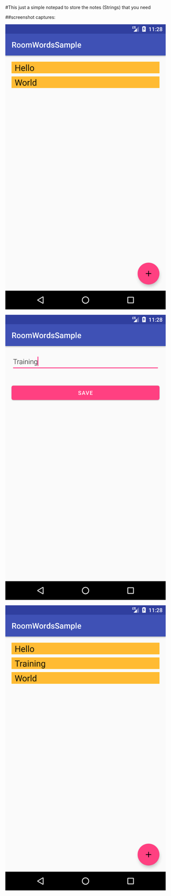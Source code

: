 #This just a simple notepad to store the notes (Strings) that you need

##screenshot captures:

![Screenshot1](screenshots/img1.png)

![Screenshot1](screenshots/img2.png)

![Screenshot1](screenshots/img3.png)

